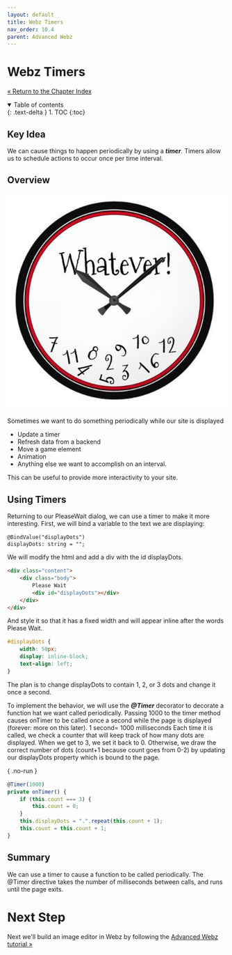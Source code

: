 ```yaml
---
layout: default
title: Webz Timers
nav_order: 10.4
parent: Advanced Webz
---
```


# Webz Timers

[&laquo; Return to the Chapter Index](index.md)

<details open markdown="block">
  <summary>
    Table of contents
  </summary>
  {: .text-delta }
1. TOC
{:toc}
</details>

## Key Idea

We can cause things to happen periodically by using a **_timer_**. Timers allow us to schedule actions to occur once per time interval.

## Overview

![](../../assets/images/webz_9.jpg)

Sometimes we want to do something periodically while our site is displayed

-   Update a timer
-   Refresh data from a backend
-   Move a game element
-   Animation
-   Anything else we want to accomplish on an interval.

This can be useful to provide more interactivity to your site.

## Using Timers

Returning to our PleaseWait dialog, we can use a timer to make it more interesting.
First, we will bind a variable to the text we are displaying:

```
@BindValue("displayDots")
displayDots: string = "";
```

We will modify the html and add a div with the id displayDots.

```html
<div class="content">
    <div class="body">
        Please Wait
        <div id="displayDots"></div>
    </div>
</div>
```

And style it so that it has a fixed width and will appear inline after the words Please Wait.

```css
#displayDots {
    width: 50px;
    display: inline-block;
    text-align: left;
}
```

The plan is to change displayDots to contain 1, 2, or 3 dots and change it once a second.

To implement the behavior, we will use the **_@Timer_** decorator to decorate a function hat we want called periodically.
Passing 1000 to the timer method causes onTimer to be called once a second while the page is displayed (forever: more on this later). 1 second= 1000 milliseconds
Each time it is called, we check a counter that will keep track of how many dots are displayed. When we get to 3, we set it back to 0. Otherwise, we draw the correct number of dots (count+1 because count goes from 0-2) by updating our displayDots property which is bound to the page.

{ .no-run }
```typescript
@Timer(1000)
private onTimer() {
	if (this.count === 3) {
		this.count = 0;
	}
	this.displayDots = ".".repeat(this.count + 1);
	this.count = this.count + 1;
}
```

## Summary

We can use a timer to cause a function to be called periodically. The @Timer directive takes the number of milliseconds between calls, and runs until the page exits.

# Next Step

Next we'll build an image editor in Webz by following the [Advanced Webz tutorial &raquo;](./tutorial.md)
